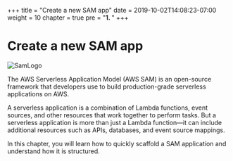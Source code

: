 +++
title = "Create a new SAM app"
date = 2019-10-02T14:08:23-07:00
weight = 10
chapter = true
pre = "<b>1. </b>"
+++

# Create a new SAM app

![SamLogo](/images/serverless-cicd/sam-mascot.png)

The AWS Serverless Application Model (AWS SAM) is an open-source framework that developers use to build production-grade serverless applications on AWS.

A serverless application is a combination of Lambda functions, event sources, and other resources that work together to perform tasks. But a serverless application is more than just a Lambda function—it can include additional resources such as APIs, databases, and event source mappings.

In this chapter, you will learn how to quickly scaffold a SAM application and understand how it is structured.
